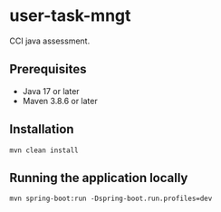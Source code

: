 # user-task-mngt

CCI java assessment.

## Prerequisites

- Java 17 or later
- Maven 3.8.6 or later

## Installation

```shell
mvn clean install
```

## Running the application locally

```shell
mvn spring-boot:run -Dspring-boot.run.profiles=dev
```